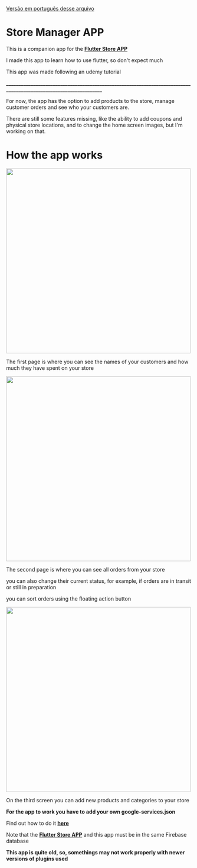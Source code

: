 [Versão em português desse arquivo](https://github.com/guibrandalisee/FlutterStoreManagerAPP/blob/master/READMEPT.md)

# Store Manager APP

This is a companion app for the **[Flutter Store APP](https://github.com/guibrandalisee/FlutterStoreApp)**

I made this app to learn how to use flutter, so don't expect much

This app was made following an udemy tutorial

**__________________________________________________________________________________________________________________**


For now, the app has the option to add products to the store, manage customer orders and see who your customers are.

There are still some features missing, like the ability to add coupons and physical store locations, and to change the home screen images, but I'm working on that.

# How the app works

<img src="https://user-images.githubusercontent.com/41174096/127559575-8597b4b0-f178-4599-917b-50823c6bb1f8.png" height="500">

The first page is where you can see the names of your customers and how much they have spent on your store

<img src="https://user-images.githubusercontent.com/41174096/127559399-1425ae20-d538-4d82-b0f2-961dbe12ff3c.png" height="500">

The second page is where you can see all orders from your store

you can also change their current status, for example, if orders are in transit or still in preparation

you can sort orders using the floating action button

<img src="https://user-images.githubusercontent.com/41174096/127559938-c188cf01-ad74-4326-8897-daebfdc0ee81.png" height="500">

On the third screen you can add new products and categories to your store

**For the app to work you have to add your own google-services.json**

Find out how to do it **[here](https://firebase.google.com/docs/flutter/setup)**

Note that the **[Flutter Store APP](https://github.com/guibrandalisee/FlutterStoreApp)** and this app must be in the same Firebase database

**This app is quite old, so, somethings may not work properly with newer versions of plugins used**
